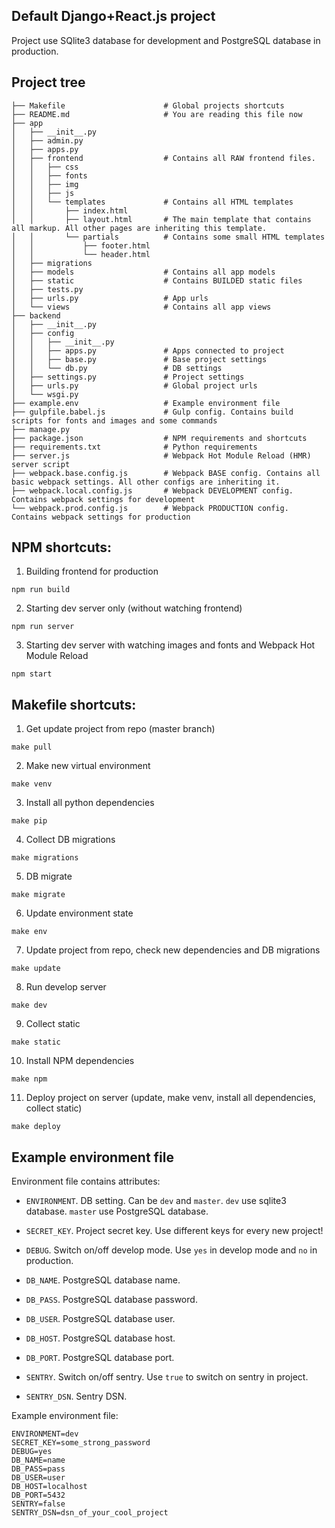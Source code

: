 Default Django+React.js project
-----------------------------

Project use SQlite3 database for development and PostgreSQL database in production.

Project tree
------------

```
├── Makefile                      # Global projects shortcuts
├── README.md                     # You are reading this file now
├── app
│   ├── __init__.py
│   ├── admin.py
│   ├── apps.py
│   ├── frontend                  # Contains all RAW frontend files.
│   │   ├── css
│   │   ├── fonts
│   │   ├── img
│   │   ├── js
│   │   └── templates             # Contains all HTML templates
│   │       ├── index.html
│   │       ├── layout.html       # The main template that contains all markup. All other pages are inheriting this template.
│   │       └── partials          # Contains some small HTML templates
│   │           ├── footer.html
│   │           └── header.html
│   ├── migrations
│   ├── models                    # Contains all app models
│   ├── static                    # Contains BUILDED static files
│   ├── tests.py
│   ├── urls.py                   # App urls
│   └── views                     # Contains all app views
├── backend
│   ├── __init__.py
│   ├── config                   
│   │   ├── __init__.py
│   │   ├── apps.py               # Apps connected to project
│   │   ├── base.py               # Base project settings
│   │   └── db.py                 # DB settings
│   ├── settings.py               # Project settings
│   ├── urls.py                   # Global project urls
│   └── wsgi.py
├── example.env                   # Example environment file
├── gulpfile.babel.js             # Gulp config. Contains build scripts for fonts and images and some commands
├── manage.py
├── package.json                  # NPM requirements and shortcuts
├── requirements.txt              # Python requirements
├── server.js                     # Webpack Hot Module Reload (HMR) server script
├── webpack.base.config.js        # Webpack BASE config. Contains all basic webpack settings. All other configs are inheriting it.
├── webpack.local.config.js       # Webpack DEVELOPMENT config. Contains webpack settings for development  
└── webpack.prod.config.js        # Webpack PRODUCTION config. Contains webpack settings for production
```


NPM shortcuts:
--------------

1) Building frontend for production

`npm run build`

2) Starting dev server only (without watching frontend)

`npm run server`

3) Starting dev server with watching images and fonts and Webpack Hot Module Reload

`npm start`


Makefile shortcuts:
-------------------

1) Get update project from repo (master branch)

`make pull`

2) Make new virtual environment

`make venv`

3) Install all python dependencies

`make pip`

4) Collect DB migrations

`make migrations`

5) DB migrate

`make migrate`

6) Update environment state

`make env`

7) Update project from repo, check new dependencies and DB migrations

`make update`

8) Run develop server

`make dev`

9) Collect static

`make static`

10) Install NPM dependencies

`make npm`

11) Deploy project on server (update, make venv, install all dependencies, collect static)

`make deploy`

Example environment file
------------------------

Environment file contains attributes:

- `ENVIRONMENT`. DB setting. Can be `dev` and `master`. `dev` use sqlite3 database. `master` use PostgreSQL database.

- `SECRET_KEY`. Project secret key. Use different keys for every new project!

- `DEBUG`. Switch on/off develop mode. Use `yes` in develop mode and `no` in production.

- `DB_NAME`. PostgreSQL database name.

- `DB_PASS`. PostgreSQL database password.

- `DB_USER`. PostgreSQL database user.

- `DB_HOST`. PostgreSQL database host.

- `DB_PORT`. PostgreSQL database port.

- `SENTRY`. Switch on/off sentry. Use `true` to switch on sentry in project.

- `SENTRY_DSN`. Sentry DSN.


Example environment file:

```
ENVIRONMENT=dev
SECRET_KEY=some_strong_password
DEBUG=yes
DB_NAME=name
DB_PASS=pass
DB_USER=user
DB_HOST=localhost
DB_PORT=5432
SENTRY=false
SENTRY_DSN=dsn_of_your_cool_project
```
